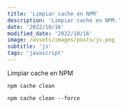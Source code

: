 ```yaml
---
title: 'Limpiar cache en NPM'
description: 'Limpiar cache en NPM.'
date: '2022/10/16'
modified_date: '2022/10/16'
image: /assets/images/posts/js.png
subtitle: 'js'
tags: 'javascript'
---
```


Limpiar cache en NPM

```shell
npm cache clean
```

```shell
npm cache clean --force
```
